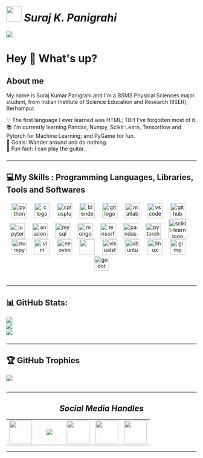 <h1><img src="https://github.com/sk-panigrahi-559/sk-panigrahi-559/assets/108508683/7e2e6092-fc4f-4a04-96f0-e4dd6c86392b" width="40" height="40"><strong><i> 
  Suraj K. Panigrahi</i></strong></h1>

<img src="https://i.pinimg.com/originals/ec/29/67/ec2967eebf71e31cd1cb47e3252e36cd.gif">
<h1 align="left">Hey 👋 What's up?</h1>
<h2 align="left">About me</h2>
<p align="left">My name is Suraj Kumar Panigrahi and I'm a BSMS Physical Sciences major student, from Indian Institute of Science Education and Research (IISER), Berhampur.</p>

<p align="left">
  ✨ The first language I ever learned was HTML; TBH I've forgotten most of it.<br>
  📚 I'm currently learning Pandas, Numpy, Scikit Learn, Tensorflow and Pytorch for Machine Learning; and PyGame for fun.<br>
  🎯 Goals: Wander around and do nothing.<br>🎲 Fun fact: I can play the guitar.
</p>

###
---
<h2 align="left">💻My Skills : Programming Languages, Libraries, Tools and Softwares</h2>

###

<div align="center">
  <img src="https://cdn.jsdelivr.net/gh/devicons/devicon/icons/python/python-original.svg" height="40" alt="python logo"  />
  <img width="12" />
  <img src="https://cdn.jsdelivr.net/gh/devicons/devicon/icons/c/c-original.svg" height="40" alt="c logo"  />
  <img width="12" />
  <img src="https://cdn.jsdelivr.net/gh/devicons/devicon/icons/cplusplus/cplusplus-original.svg" height="40" alt="cplusplus logo"  />
  <img width="12" />
  <img src="https://cdn.jsdelivr.net/gh/devicons/devicon/icons/blender/blender-original.svg" height="40" alt="blender logo"  />
  <img width="12" />
  <img src="https://cdn.jsdelivr.net/gh/devicons/devicon/icons/git/git-original.svg" height="40" alt="git logo"  />
  <img width="12" />
  <img src="https://cdn.jsdelivr.net/gh/devicons/devicon/icons/matlab/matlab-original.svg" height="40" alt="matlab logo"  />
  <img width="12" />
  <img src="https://cdn.jsdelivr.net/gh/devicons/devicon/icons/vscode/vscode-original.svg" height="40" alt="vscode logo"  />
  <img width="12" />
  <img src="https://skillicons.dev/icons?i=github" height="40" alt="github logo"  />
  <img width="12" />
  <img src="https://cdn.jsdelivr.net/gh/devicons/devicon/icons/jupyter/jupyter-original.svg" height="40" alt="jupyter logo"  />
  <img width="12" />
  <img src="https://cdn.jsdelivr.net/gh/devicons/devicon/icons/anaconda/anaconda-original.svg" height="40" alt="anaconda logo"  />
  <img width="12" />
  <img src="https://cdn.jsdelivr.net/gh/devicons/devicon/icons/mysql/mysql-original.svg" height="40" alt="mysql logo"  />
  <img width="12" />
  <img src="https://cdn.jsdelivr.net/gh/devicons/devicon/icons/mongodb/mongodb-original.svg" height="40" alt="mongodb logo"  />
  <img width="12" />
  <img src="https://cdn.jsdelivr.net/gh/devicons/devicon/icons/tensorflow/tensorflow-original.svg" height="40" alt="tensorflow logo"  />
  <img width="12" />
  <img src="https://cdn.jsdelivr.net/gh/devicons/devicon/icons/pandas/pandas-original.svg" height="40" alt="pandas logo"  />
  <img width="12" />
  <img src="https://cdn.jsdelivr.net/gh/devicons/devicon/icons/pytorch/pytorch-original.svg" height="40" alt="pytorch logo"  />
  <img width="12" />
  <img src="https://github.com/sk-panigrahi-559/sk-panigrahi-559/assets/108508683/27641e10-861f-4922-bf6a-d34a2b73b64d" height="50" alt="scikit-learn logo">
  <img width="12">
  <img src="https://cdn.jsdelivr.net/gh/devicons/devicon/icons/numpy/numpy-original.svg" height="40" alt="numpy logo"  />
  <img width="12" />
  <img src="https://cdn.jsdelivr.net/gh/devicons/devicon/icons/vim/vim-original.svg" height="40" alt="vim logo"  />
  <img width="12" />
  <img src="https://cdn.simpleicons.org/neovim/57A143" height="40" alt="neovim logo"  />
  <img width="12" />
  <img src="https://cdn.jsdelivr.net/gh/devicons/devicon/icons/latex/latex-original.svg" height="40"  />
  <img width="12" />
  <img src="https://cdn.jsdelivr.net/gh/devicons/devicon/icons/visualstudio/visualstudio-plain.svg" height="40" alt="visualstudio logo"  />
  <img width="12" />
  <img src="https://cdn.jsdelivr.net/gh/devicons/devicon/icons/ubuntu/ubuntu-plain.svg" height="40" alt="ubuntu logo"  />
  <img width="12" />
  <img src="https://cdn.jsdelivr.net/gh/devicons/devicon/icons/linux/linux-original.svg" height="40" alt="linux logo"  />
  <img width="12" />
  <img src="https://cdn.simpleicons.org/gimp/5C5543" height="40" alt="gimp logo"  />
  <img width="12" />
  <img src="https://cdn.simpleicons.org/godotengine/478CBF" height="40" alt="godot logo"  />
</div>

###


###
<!--
<div align="center">
  <img src="https://github-readme-stats.vercel.app/api?username=sk-panigrahi-559&hide_title=false&hide_rank=false&show_icons=true&include_all_commits=true&count_private=true&disable_animations=false&theme=dracula&locale=en&hide_border=false&order=1" height="150" alt="stats graph"  />
  <img src="https://github-readme-stats.vercel.app/api/top-langs?username=sk-panigrahi-559&locale=en&hide_title=false&layout=compact&card_width=320&langs_count=5&theme=dracula&hide_border=false&order=2" height="150" alt="languages graph"  />
</div>
-->
# 
---
<h2 align="left">📊 GitHub Stats:</h2>

![](https://github-readme-stats.vercel.app/api?username=sk-panigrahi-559&theme=dark&hide_border=true&include_all_commits=true&count_private=false)<br/>
![](https://github-readme-streak-stats.herokuapp.com/?user=sk-panigrahi-559&theme=dark&hide_border=true)<br/>
![](https://github-readme-stats.vercel.app/api/top-langs/?username=sk-panigrahi-559&theme=dark&hide_border=true&include_all_commits=true&count_private=false&layout=compact)
###
---
<h2 align='left'>🏆 GitHub Trophies</h2>

![](https://github-profile-trophy.vercel.app/?username=sk-panigrahi-559&theme=nord&no-frame=true&no-bg=false&margin-w=4)
## 
---
<h2 align='center'><i>Social Media Handles</i></h2>
<table width="100" align='center'>
<tr>
    <td align='center' width="60">
        <a href="https://twitter.com/sku_panigrahi"><img src="https://cdn-icons-png.flaticon.com/512/1409/1409937.png" width="60"></a>
    </td>
    <td align='center' width="60">
        <a href="https://www.instagram.com/s.k.panigrahi_/"><img src="https://cdn-icons-png.flaticon.com/512/1409/1409946.png"></a>
    </td>
    <td align='center' width="60">
        <a href="https://www.linkedin.com/in/suraj-kumar-panigrahi-409174224/"><img src="https://cdn-icons-png.flaticon.com/512/1409/1409945.png" width="60"></a>
    </td>
    <td align='center' width="60">
        <a href="https://www.reddit.com/user/Positive_Sense8671"><img src="https://cdn-icons-png.flaticon.com/512/1409/1409938.png" width="60"></a>
    </td>
    <td align='center' width="60">
        <a href="https://join.skype.com/invite/wpSt31bQMz68"><img src="https://cdn-icons-png.flaticon.com/512/1409/1409949.png" width="60"></a>
    </td>
</tr>
</table>

---
